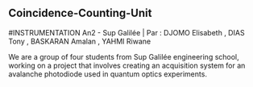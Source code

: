 ## Coincidence-Counting-Unit
#INSTRUMENTATION An2 - Sup Galilée | Par : DJOMO Elisabeth , DIAS Tony , BASKARAN Amalan , YAHMI Riwane

We are a group of four students from Sup Galilée engineering school, working on a project that involves creating an acquisition system for an avalanche photodiode used in quantum optics experiments.
